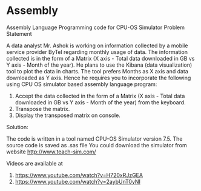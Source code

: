 # Assembly
Assembly Language Programming code for CPU-OS Simulator
Problem Statement

A data analyst Mr. Ashok is working on information collected by a mobile service provider ByTel regarding monthly usage of data. The information
collected is in the form of a Matrix (X axis - Total data downloaded in GB vs Y axis - Month of the year). He plans to use the Kibana (data
visualization) tool to plot the data in charts. The tool prefers Months as X axis and data downloaded as Y axis. Hence he requires you to incorporate
the following using CPU OS simulator based assembly language program:

1. Accept the data collected in the form of a Matrix (X axis - Total data downloaded in GB vs Y axis - Month of the year) from the keyboard.
2. Transpose the matrix.
3. Display the transposed matrix on console.

Solution:

The code is written in a tool named CPU-OS Simulator version 7.5. The source code is saved as .sas file
You could download the simulator from website http://www.teach-sim.com/ 

Videos are available at
1) https://www.youtube.com/watch?v=H720xRJzGEA
2) https://www.youtube.com/watch?v=2aybUnT0yNI
